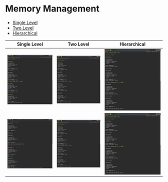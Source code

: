 # Memory Management

- [Single Level](https://github.com/rahulrmsh/system-software/blob/master/Memory%20Management/singlelevel.py)
- [Two Level](https://github.com/rahulrmsh/system-software/blob/master/Memory%20Management/twoLevel.py)
- [Hierarchical](https://github.com/rahulrmsh/system-software/blob/master/CPU%20Scheduling/priority.py)

| Single Level | Two Level | Hierarchical |
| --- | --- | --- | 
| ![Single Level](images/screens1.png) | ![Two Level](images/screens1.png) | ![Hierarchical](images/screens1.png) |
| ![Single Level](images/screens2.png) | ![Two Level](images/screens1.png) | ![Hierarchical](images/screens1.png) |